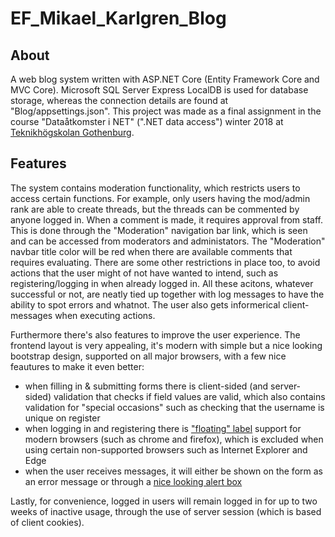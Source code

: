 # EF_Mikael_Karlgren_Blog
## About
A web blog system written with ASP.NET Core (Entity Framework Core and MVC Core). Microsoft SQL Server Express LocalDB is used for database storage, whereas the connection details are found at "Blog/appsettings.json". This project was made as a final assignment in the course "Dataåtkomster i NET" (".NET data access") winter 2018 at [Teknikhögskolan Gothenburg](http://teknikhogskolan.se/utbildningar/fullstack-developer-net).

## Features
The system contains moderation functionality, which restricts users to access certain functions. For example, only users having the mod/admin rank are able to create threads, but the threads can be commented by anyone logged in. When a comment is made, it requires approval from staff. This is done through the "Moderation" navigation bar link, which is seen and can be accessed from moderators and administators. The "Moderation" navbar title color will be red when there are available comments that requires evaluating. There are some other restrictions in place too, to avoid actions that the user might of not have wanted to intend, such as registering/logging in when already logged in. All these acitons, whatever successful or not, are neatly tied up together with log messages to have the ability to spot errors and whatnot. The user also gets informerical client-messages when executing actions.

Furthermore there's also features to improve the user experience. The frontend layout is very appealing, it's modern with simple but a nice looking bootstrap design, supported on all major browsers, with a few nice feautures to make it even better: 
* when filling in & submitting forms there is client-sided (and server-sided) validation that checks if field values are valid, which also contains validation for "special occasions" such as checking that the username is unique on register
* when logging in and registering there is ["floating" label](https://www.jquery-az.com/bootstrap4/demo2.php?ex=94.0_3) support for modern browsers (such as chrome and firefox), which is excluded when using certain non-supported browsers such as Internet Explorer and Edge
* when the user receives messages, it will either be shown on the form as an error message or through a [nice looking alert box](https://github.com/HubSpot/vex)

Lastly, for convenience, logged in users will remain logged in for up to two weeks of inactive usage, through the use of server session (which is based of client cookies).
